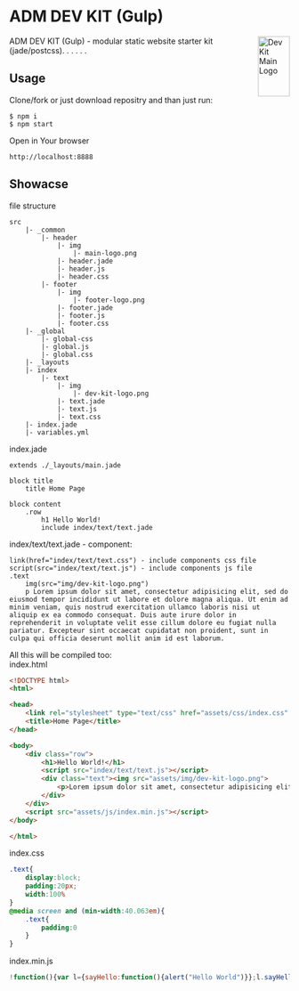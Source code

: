 # ADM DEV KIT (Gulp)
<img align="right" width="57" height="108" title="Dev Kit Main Logo" src="http://adm-designhouse.com/dev-kit-main-logo.png">
ADM DEV KIT (Gulp) - modular static website starter kit (jade/postcss).  
.  
.  
.  
.  
.  
  
## Usage
Clone/fork or just download repositry and than just run: 
```
$ npm i
$ npm start
```
Open in Your browser
```
http://localhost:8888
```

## Showacse
file structure
```
src
	|- _common
		|- header
			|- img
				|- main-logo.png
			|- header.jade
			|- header.js
			|- header.css
		|- footer
			|- img
				|- footer-logo.png
			|- footer.jade
			|- footer.js
			|- footer.css
	|- _global
		|- global-css
		|- global.js
		|- global.css
	|- _layouts
	|- index
		|- text
			|- img
				|- dev-kit-logo.png
			|- text.jade
			|- text.js
			|- text.css
	|- index.jade
	|- variables.yml
```
index.jade
```
extends ./_layouts/main.jade

block title
	title Home Page

block content
	.row
		h1 Hello World!
		include index/text/text.jade
```
index/text/text.jade - component:
```
link(href="index/text/text.css") - include components css file
script(src="index/text/text.js") - include components js file
.text
	img(src="img/dev-kit-logo.png")
	p Lorem ipsum dolor sit amet, consectetur adipisicing elit, sed do eiusmod tempor incididunt ut labore et dolore magna aliqua. Ut enim ad minim veniam, quis nostrud exercitation ullamco laboris nisi ut aliquip ex ea commodo consequat. Duis aute irure dolor in reprehenderit in voluptate velit esse cillum dolore eu fugiat nulla pariatur. Excepteur sint occaecat cupidatat non proident, sunt in culpa qui officia deserunt mollit anim id est laborum.
```
All this will be compiled too:  
index.html
```html
<!DOCTYPE html>
<html>

<head>
    <link rel="stylesheet" type="text/css" href="assets/css/index.css" />
    <title>Home Page</title>
</head>

<body>
    <div class="row">
        <h1>Hello World!</h1>
        <script src="index/text/text.js"></script>
        <div class="text"><img src="assets/img/dev-kit-logo.png">
            <p>Lorem ipsum dolor sit amet, consectetur adipisicing elit, sed do eiusmod tempor incididunt ut labore et dolore magna aliqua. Ut enim ad minim veniam, quis nostrud exercitation ullamco laboris nisi ut aliquip ex ea commodo consequat. Duis aute irure dolor in reprehenderit in voluptate velit esse cillum dolore eu fugiat nulla pariatur. Excepteur sint occaecat cupidatat non proident, sunt in culpa qui officia deserunt mollit anim id est laborum.</p>
        </div>
    </div>
    <script src="assets/js/index.min.js"></script>
</body>

</html>
```
index.css
```css
.text{
	display:block;
	padding:20px;
	width:100%
}
@media screen and (min-width:40.063em){
	.text{
		padding:0
	}
}
```
index.min.js
```js
!function(){var l={sayHello:function(){alert("Hello World")}};l.sayHello()}();
```

